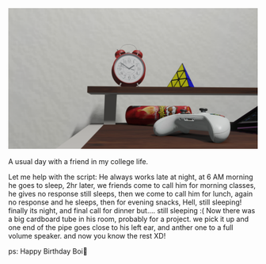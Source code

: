 <img src="https://github.com/Amagnum/J-Boy-short-animation-film-resources/blob/master/scene_2.png" width="564"/>

A usual day with a friend in my college life.

Let me help with the script:
He always works late at night, at 6 AM morning he goes to sleep,
2hr later, we friends come to call him for morning classes, he gives no response still sleeps,
then we come to call him for lunch, again no response and he sleeps,
then for evening snacks, Hell, still sleeping!
finally its night, and final call for dinner but....
still sleeping :( 
Now there was a big cardboard tube in his room, probably for a project.
we pick it up and one end of the pipe goes close to his left ear, and anther one to a full volume speaker. and now you know the rest XD!

ps: Happy Birthday Boi🎂
